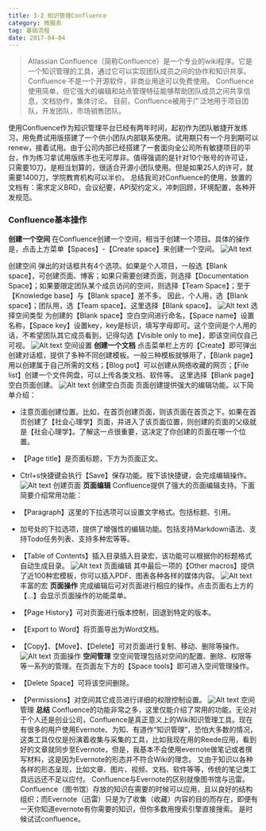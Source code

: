 ```yaml
---
title: 3-2 知识管理Confluence
category: 微服务
tag: 基础流程
date: 2017-04-04
---
```

> Atlassian Confluence（简称Confluence）是一个专业的wiki程序。它是一个知识管理的工具，通过它可以实现团队成员之间的协作和知识共享。Confluence 不是一个开源软件，非商业用途可以免费使用。
Confluence使用简单，但它强大的编辑和站点管理特征能够帮助团队成员之间共享信息，文档协作，集体讨论。 目前，Confluence被用于广泛地用于项目团队，开发团队，市场销售团队。

<!--more-->
使用Confluence作为知识管理平台已经有两年时间，起初作为团队敏捷开发练习，用免费试用版搭建了一个供小团队内部联系使用。试用期只有一个月到期可以renew，接着试用。由于公司内部已经搭建了一套面向全公司所有敏捷项目的平台，作为练习拿试用版练手也无可厚非。值得强调的是针对10个账号的许可证，只需要10刀，是相当划算的，很适合开源小团队使用。但是如果25人的许可，就需要1400刀，学院教育机构可以半价。
总结我司对Confluence的使用，放置的文档有：需求定义BRD，会议纪要，API契约定义，冲刺回顾，环境配置，各种开发规范。
### Confluence基本操作
**创建一个空间**
在Confluence创建一个空间，相当于创建一个项目。具体的操作是，点击上方菜单【Spaces】-【Create space】来创建一个空间。
![Alt text](http://i4.buimg.com/589792/0fcc1f563e8075b4.png)

创建空间
弹出的对话框共有4个选项。如果是个人项目，一般选【Blank space】，可创建页面、博客；如果只需要创建页面，则选择【Documentation Space】；如果要限定团队某个成员访问的空间，则选择【Team Space】；至于【Knowledge base】与【Blank space】差不多。
因此，个人用，选【Blank space】；团队用，选【Team space】。这里选择【Blank space】。
![Alt text](http://i4.buimg.com/589792/07803eeec1eb3cf7.png)
选择空间类型
为创建的【Blank space】空白空间进行命名，【Space name】设置名称，【Space key】设置key，key是标识，填写字母即可。这个空间是个人用的话，不希望团队其它成员看到，记得勾选【Visible only to me】，即该空间仅自己可视。
![Alt text](http://i4.buimg.com/589792/1e80b543e0346fc1.png)
空间设置
**创建一个文档**
点击菜单栏上方的【Create】即可弹出创建对话框，提供了多种不同创建模板。一般三种模板就够用了，【Blank page】用以创建属于自己所需的文档；【Blog pot】可以创建从网络收藏的网页；【File list】创建一个文件网盘，可以上传各类文档、软件等。
这里选择【Blank page】空白页面创建。
![Alt text](http://i4.buimg.com/589792/ee8c1ff86a17e3e2.png)
创建空白页面
页面创建提供强大的编辑功能。以下简单介绍：
- 注意页面创建位置。比如，在首页创建页面，则该页面在首页之下。如果在首页创建了【社会心理学】页面，并进入了该页面位置，则创建的页面的父级就是【社会心理学】。了解这一点很重要，这决定了你创建的页面在哪一个位置。

- 【Page title】是页面标题，下方为页面正文。

- Ctrl+s快捷键会执行【Save】保存功能。按下该快捷键，会完成编辑操作。
![Alt text](http://i4.buimg.com/589792/8eec4022daa5ff25.jpg)
创建页面
**页面编辑**
Confluence提供了强大的页面编辑支持。下面简要介绍常用功能：
- 【Paragraph】这里的下拉选项可以设置文字格式。包括标题、引用。
- 加号处的下拉选项，提供了增强性的编辑功能。包括支持Markdown语法、支持Todo任务列表、支持多种宏等等。
- 【Table of Contents】插入目录插入目录宏，该功能可以根据你的标题格式自动生成目录。
![Alt text](http://i4.buimg.com/589792/0d187fa197e78011.jpg)
页面编辑
其中最后一项的【Other macros】提供了近100种宏模板，你可以插入PDF、图表各种各样的媒体内容。
![Alt text](http://i4.buimg.com/589792/b2e832728435da14.jpg)
丰富的宏
**页面操作**
完成编辑后可对页面进行相应的操作。点击页面右上方的【…】会显示页面操作的功能菜单。
- 【Page History】可对页面进行版本控制，回退到特定的版本。
- 【Export to Word】将页面导出为Word文档。
- 【Copy】、【Move】、【Delete】可对页面进行复制、移动、删除等操作。
![Alt text](http://i4.buimg.com/589792/93d88dae032a6508.png)
页面操作
**空间管理**
空空间管理包括对空间的配置、删除、权限等等一系列的管理。在页面左下方的【Space tools】即可进入空间管理操作。

- 【Delete Space】可将该空间删除。
- 【Permissions】对空间其它成员进行详细的权限控制设置。
![Alt text](http://i4.buimg.com/589792/ad7fd450b49d4cc5.png)
空间管理
**总结**
Confluence的功能非常之多，这里仅能介绍了常用的功能。无论对于个人还是创业公司，Confluence是真正意义上的Wiki知识管理工具。现在有很多的用户使用Evernote、为知、有道作“知识管理”，恐怕大多数的情况，这类工具仅仅是扮演着收集与采集的工具，比如我现在用的Reede应用，看到好的文章就同步至Evernote，但是，我基本不会使用evernote做笔记或者撰写材料，这是因为Evernote的形态并不符合Wiki的理念。
又由于知识以各种各样的形态呈现，比如文章、图片、视频、文档、软件等等，传统的笔记类工具远远还不足以应付。
Confluence与Evernote的区别就像图书馆与迅雷。Confluence（图书馆）存放的知识在需要的时候可以应用，且以良好的结构组织；而Evernote（迅雷）只是为了收集（收藏）内容的目的而存在，即便有一天你知道evernote有你需要的知识，但你多数用搜索引擎直接搜索。
是时候试试confluence。